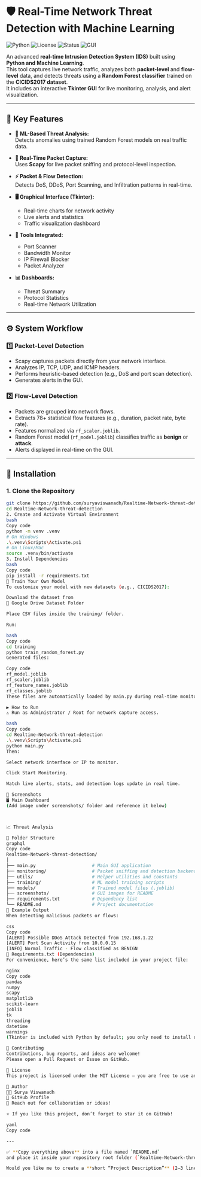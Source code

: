 # 🛡️ Real-Time Network Threat Detection with Machine Learning

![Python](https://img.shields.io/badge/Python-3.10%2B-blue)
![License](https://img.shields.io/badge/License-MIT-green)
![Status](https://img.shields.io/badge/Status-Active-success)
![GUI](https://img.shields.io/badge/Interface-Tkinter-orange)

An advanced **real-time Intrusion Detection System (IDS)** built using **Python and Machine Learning**.  
This tool captures live network traffic, analyzes both **packet-level** and **flow-level** data, and detects threats using a **Random Forest classifier** trained on the **CICIDS2017 dataset**.  
It includes an interactive **Tkinter GUI** for live monitoring, analysis, and alert visualization.

---

## 🚀 Key Features

- **🧠 ML-Based Threat Analysis:**  
  Detects anomalies using trained Random Forest models on real traffic data.

- **📡 Real-Time Packet Capture:**  
  Uses **Scapy** for live packet sniffing and protocol-level inspection.

- **⚡ Packet & Flow Detection:**  
  Detects DoS, DDoS, Port Scanning, and Infiltration patterns in real-time.

- **🖥️ Graphical Interface (Tkinter):**  
  - Real-time charts for network activity  
  - Live alerts and statistics  
  - Traffic visualization dashboard  

- **🧰 Tools Integrated:**  
  - Port Scanner  
  - Bandwidth Monitor  
  - IP Firewall Blocker  
  - Packet Analyzer  

- **📊 Dashboards:**  
  - Threat Summary  
  - Protocol Statistics  
  - Real-time Network Utilization  

---

## ⚙️ System Workflow

### 1️⃣ Packet-Level Detection
- Scapy captures packets directly from your network interface.  
- Analyzes IP, TCP, UDP, and ICMP headers.  
- Performs heuristic-based detection (e.g., DoS and port scan detection).  
- Generates alerts in the GUI.

### 2️⃣ Flow-Level Detection
- Packets are grouped into network flows.  
- Extracts 78+ statistical flow features (e.g., duration, packet rate, byte rate).  
- Features normalized via `rf_scaler.joblib`.  
- Random Forest model (`rf_model.joblib`) classifies traffic as **benign** or **attack**.  
- Alerts displayed in real-time on the GUI.

---

## 🧩 Installation

### 1. Clone the Repository
```bash
git clone https://github.com/suryaviswanadh/Realtime-Network-threat-detection.git
cd Realtime-Network-threat-detection
2. Create and Activate Virtual Environment
bash
Copy code
python -m venv .venv
# On Windows
.\.venv\Scripts\Activate.ps1
# On Linux/Mac
source .venv/bin/activate
3. Install Dependencies
bash
Copy code
pip install -r requirements.txt
🧠 Train Your Own Model
To customize your model with new datasets (e.g., CICIDS2017):

Download the dataset from
🔗 Google Drive Dataset Folder

Place CSV files inside the training/ folder.

Run:

bash
Copy code
cd training
python train_random_forest.py
Generated files:

Copy code
rf_model.joblib
rf_scaler.joblib
rf_feature_names.joblib
rf_classes.joblib
These files are automatically loaded by main.py during real-time monitoring.

▶️ How to Run
⚠️ Run as Administrator / Root for network capture access.

bash
Copy code
cd Realtime-Network-threat-detection
.\.venv\Scripts\Activate.ps1
python main.py
Then:

Select network interface or IP to monitor.

Click Start Monitoring.

Watch live alerts, stats, and detection logs update in real time.

📸 Screenshots
🖥️ Main Dashboard
(Add image under screenshots/ folder and reference it below)



📈 Threat Analysis

🧾 Folder Structure
graphql
Copy code
Realtime-Network-threat-detection/
│
├── main.py                     # Main GUI application
├── monitoring/                 # Packet sniffing and detection backend
├── utils/                      # Helper utilities and constants
├── training/                   # ML model training scripts
├── models/                     # Trained model files (.joblib)
├── screenshots/                # GUI images for README
├── requirements.txt            # Dependency list
└── README.md                   # Project documentation
🧪 Example Output
When detecting malicious packets or flows:

css
Copy code
[ALERT] Possible DDoS Attack Detected from 192.168.1.22
[ALERT] Port Scan Activity from 10.0.0.15
[INFO] Normal Traffic - Flow classified as BENIGN
🧰 Requirements.txt (Dependencies)
For convenience, here’s the same list included in your project file:

nginx
Copy code
pandas
numpy
scapy
matplotlib
scikit-learn
joblib
tk
threading
datetime
warnings
(Tkinter is included with Python by default; you only need to install others.)

🤝 Contributing
Contributions, bug reports, and ideas are welcome!
Please open a Pull Request or Issue on GitHub.

🪪 License
This project is licensed under the MIT License — you are free to use and modify it with credit.

💬 Author
👨‍💻 Surya Viswanadh
🔗 GitHub Profile
📧 Reach out for collaboration or ideas!

⭐ If you like this project, don’t forget to star it on GitHub!

yaml
Copy code

---

✅ **Copy everything above** into a file named `README.md`  
and place it inside your repository root folder (`Realtime-Network-threat-detection/`).  

Would you like me to create a **short “Project Description”** (2–3 lines) you can pa
